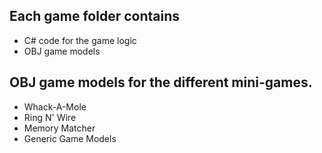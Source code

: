 ## Each game folder contains
* C# code for the game logic
* OBJ game models

## OBJ game models for the different mini-games. 
* Whack-A-Mole
* Ring N' Wire
* Memory Matcher
* Generic Game Models
